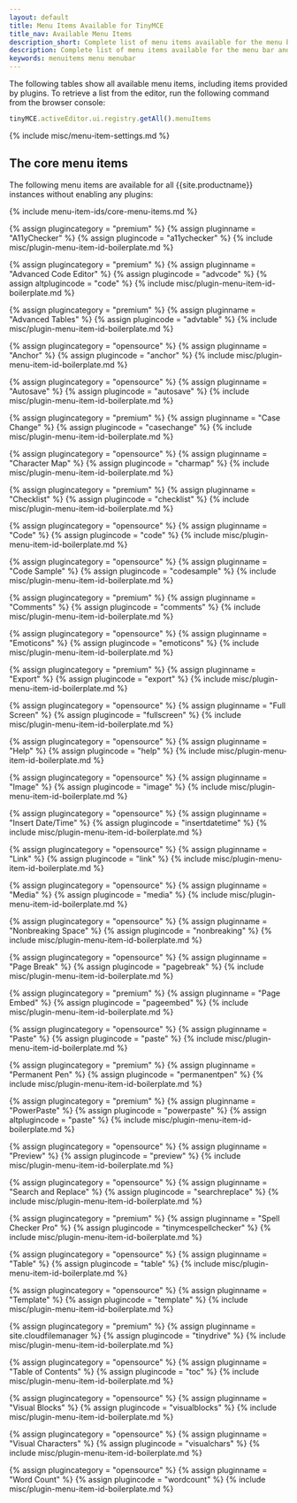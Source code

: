 ```yaml
---
layout: default
title: Menu Items Available for TinyMCE
title_nav: Available Menu Items
description_short: Complete list of menu items available for the menu bar and context menus.
description: Complete list of menu items available for the menu bar and context menus.
keywords: menuitems menu menubar
---
```


The following tables show all available menu items, including items provided by plugins. To retrieve a list from the editor, run the following command from the browser console:

```js
tinyMCE.activeEditor.ui.registry.getAll().menuItems
```

{% include misc/menu-item-settings.md %}

## The core menu items

The following menu items are available for all {{site.productname}} instances without enabling any plugins:

{% include menu-item-ids/core-menu-items.md %}

{% assign plugincategory = "premium" %}
{% assign pluginname = "A11yChecker" %}
{% assign plugincode = "a11ychecker" %}
{% include misc/plugin-menu-item-id-boilerplate.md %}

{% assign plugincategory = "premium" %}
{% assign pluginname = "Advanced Code Editor" %}
{% assign plugincode = "advcode" %}
{% assign altplugincode = "code" %}
{% include misc/plugin-menu-item-id-boilerplate.md %}

{% assign plugincategory = "premium" %}
{% assign pluginname = "Advanced Tables" %}
{% assign plugincode = "advtable" %}
{% include misc/plugin-menu-item-id-boilerplate.md %}

{% assign plugincategory = "opensource" %}
{% assign pluginname = "Anchor" %}
{% assign plugincode = "anchor" %}
{% include misc/plugin-menu-item-id-boilerplate.md %}

{% assign plugincategory = "opensource" %}
{% assign pluginname = "Autosave" %}
{% assign plugincode = "autosave" %}
{% include misc/plugin-menu-item-id-boilerplate.md %}

{% assign plugincategory = "premium" %}
{% assign pluginname = "Case Change" %}
{% assign plugincode = "casechange" %}
{% include misc/plugin-menu-item-id-boilerplate.md %}

{% assign plugincategory = "opensource" %}
{% assign pluginname = "Character Map" %}
{% assign plugincode = "charmap" %}
{% include misc/plugin-menu-item-id-boilerplate.md %}

{% assign plugincategory = "premium" %}
{% assign pluginname = "Checklist" %}
{% assign plugincode = "checklist" %}
{% include misc/plugin-menu-item-id-boilerplate.md %}

{% assign plugincategory = "opensource" %}
{% assign pluginname = "Code" %}
{% assign plugincode = "code" %}
{% include misc/plugin-menu-item-id-boilerplate.md %}

{% assign plugincategory = "opensource" %}
{% assign pluginname = "Code Sample" %}
{% assign plugincode = "codesample" %}
{% include misc/plugin-menu-item-id-boilerplate.md %}

{% assign plugincategory = "premium" %}
{% assign pluginname = "Comments" %}
{% assign plugincode = "comments" %}
{% include misc/plugin-menu-item-id-boilerplate.md %}

{% assign plugincategory = "opensource" %}
{% assign pluginname = "Emoticons" %}
{% assign plugincode = "emoticons" %}
{% include misc/plugin-menu-item-id-boilerplate.md %}

{% assign plugincategory = "premium" %}
{% assign pluginname = "Export" %}
{% assign plugincode = "export" %}
{% include misc/plugin-menu-item-id-boilerplate.md %}

{% assign plugincategory = "opensource" %}
{% assign pluginname = "Full Screen" %}
{% assign plugincode = "fullscreen" %}
{% include misc/plugin-menu-item-id-boilerplate.md %}

{% assign plugincategory = "opensource" %}
{% assign pluginname = "Help" %}
{% assign plugincode = "help" %}
{% include misc/plugin-menu-item-id-boilerplate.md %}

{% assign plugincategory = "opensource" %}
{% assign pluginname = "Image" %}
{% assign plugincode = "image" %}
{% include misc/plugin-menu-item-id-boilerplate.md %}

{% assign plugincategory = "opensource" %}
{% assign pluginname = "Insert Date/Time" %}
{% assign plugincode = "insertdatetime" %}
{% include misc/plugin-menu-item-id-boilerplate.md %}

{% assign plugincategory = "opensource" %}
{% assign pluginname = "Link" %}
{% assign plugincode = "link" %}
{% include misc/plugin-menu-item-id-boilerplate.md %}

{% assign plugincategory = "opensource" %}
{% assign pluginname = "Media" %}
{% assign plugincode = "media" %}
{% include misc/plugin-menu-item-id-boilerplate.md %}

{% assign plugincategory = "opensource" %}
{% assign pluginname = "Nonbreaking Space" %}
{% assign plugincode = "nonbreaking" %}
{% include misc/plugin-menu-item-id-boilerplate.md %}

{% assign plugincategory = "opensource" %}
{% assign pluginname = "Page Break" %}
{% assign plugincode = "pagebreak" %}
{% include misc/plugin-menu-item-id-boilerplate.md %}

{% assign plugincategory = "premium" %}
{% assign pluginname = "Page Embed" %}
{% assign plugincode = "pageembed" %}
{% include misc/plugin-menu-item-id-boilerplate.md %}

{% assign plugincategory = "opensource" %}
{% assign pluginname = "Paste" %}
{% assign plugincode = "paste" %}
{% include misc/plugin-menu-item-id-boilerplate.md %}

{% assign plugincategory = "premium" %}
{% assign pluginname = "Permanent Pen" %}
{% assign plugincode = "permanentpen" %}
{% include misc/plugin-menu-item-id-boilerplate.md %}

{% assign plugincategory = "premium" %}
{% assign pluginname = "PowerPaste" %}
{% assign plugincode = "powerpaste" %}
{% assign altplugincode = "paste" %}
{% include misc/plugin-menu-item-id-boilerplate.md %}

{% assign plugincategory = "opensource" %}
{% assign pluginname = "Preview" %}
{% assign plugincode = "preview" %}
{% include misc/plugin-menu-item-id-boilerplate.md %}

{% assign plugincategory = "opensource" %}
{% assign pluginname = "Search and Replace" %}
{% assign plugincode = "searchreplace" %}
{% include misc/plugin-menu-item-id-boilerplate.md %}

{% assign plugincategory = "premium" %}
{% assign pluginname = "Spell Checker Pro" %}
{% assign plugincode = "tinymcespellchecker" %}
{% include misc/plugin-menu-item-id-boilerplate.md %}

{% assign plugincategory = "opensource" %}
{% assign pluginname = "Table" %}
{% assign plugincode = "table" %}
{% include misc/plugin-menu-item-id-boilerplate.md %}

{% assign plugincategory = "opensource" %}
{% assign pluginname = "Template" %}
{% assign plugincode = "template" %}
{% include misc/plugin-menu-item-id-boilerplate.md %}

{% assign plugincategory = "premium" %}
{% assign pluginname = site.cloudfilemanager %}
{% assign plugincode = "tinydrive" %}
{% include misc/plugin-menu-item-id-boilerplate.md %}

{% assign plugincategory = "opensource" %}
{% assign pluginname = "Table of Contents" %}
{% assign plugincode = "toc" %}
{% include misc/plugin-menu-item-id-boilerplate.md %}

{% assign plugincategory = "opensource" %}
{% assign pluginname = "Visual Blocks" %}
{% assign plugincode = "visualblocks" %}
{% include misc/plugin-menu-item-id-boilerplate.md %}

{% assign plugincategory = "opensource" %}
{% assign pluginname = "Visual Characters" %}
{% assign plugincode = "visualchars" %}
{% include misc/plugin-menu-item-id-boilerplate.md %}

{% assign plugincategory = "opensource" %}
{% assign pluginname = "Word Count" %}
{% assign plugincode = "wordcount" %}
{% include misc/plugin-menu-item-id-boilerplate.md %}